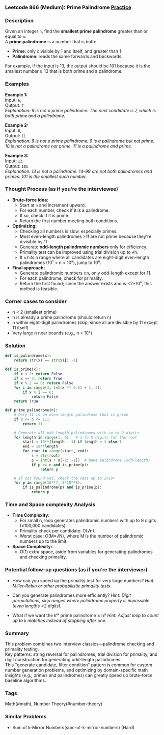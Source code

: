 ### Leetcode 866 (Medium): Prime Palindrome [Practice](https://leetcode.com/problems/prime-palindrome)

### Description  
Given an integer `n`, find the **smallest prime palindrome** greater than or equal to `n`.  
A **prime palindrome** is a number that is both:
- **Prime**: only divisible by 1 and itself, and greater than 1
- **Palindrome**: reads the same forwards and backwards

For example, if the input is 13, the output should be 101 because it is the smallest number ≥ 13 that is both prime and a palindrome.

### Examples  

**Example 1:**  
Input: `6`,  
Output: `7`  
*Explanation: 6 is not a prime palindrome. The next candidate is 7, which is both prime and a palindrome.*

**Example 2:**  
Input: `8`,  
Output: `11`  
*Explanation: 8 is not a prime palindrome. 9 is a palindrome but not prime. 10 is not a palindrome nor prime. 11 is a palindrome and prime.*

**Example 3:**  
Input: `13`,  
Output: `101`  
*Explanation: 13 is not a palindrome. 14–99 are not both palindromes and primes. 101 is the smallest such number.*

### Thought Process (as if you’re the interviewee)  
- **Brute-force idea:**  
  - Start at `n` and increment upward.
  - For each number, check if it is a palindrome.
  - If so, check if it is prime.
  - Return the first number meeting both conditions.
- **Optimizing:**  
  - Checking all numbers is slow, especially primes.
  - Most even-length palindromes >11 are not prime because they're divisible by 11.
  - Generate **odd-length palindromic numbers** only for efficiency.
  - Primality test can be improved using trial division up to √n.
  - If `n` hits a range where all candidates are eight-digit even-length palindromes (10⁷ < n < 10⁸), jump to 10⁸.
- **Final approach:**  
  - Generate palindromic numbers ≥n, only odd-length except for 11.
  - For each palindrome, check for primality.
  - Return the first found; since the answer exists and is <2×10⁸, this method is feasible.

### Corner cases to consider  
- n < 2 (smallest prime)
- n is already a prime palindrome (should return n)
- n within eight-digit palindromes (skip, since all are divisible by 11 except 11 itself)
- Very large n near bounds (e.g., n = 10⁸)

### Solution

```python
def is_palindrome(x):
    return str(x) == str(x)[::-1]

def is_prime(x):
    if x < 2: return False
    if x == 2: return True
    if x % 2 == 0: return False
    for i in range(3, int(x ** 0.5) + 1, 2):
        if x % i == 0:
            return False
    return True

def prime_palindrome(n):
    # Only 11 is an even-length palindrome that is prime
    if 8 <= n <= 11:
        return 11

    # Generate all odd-length palindromes with up to 9 digits
    for length in range(1, 6):  # 1 to 5 digits for the root
        start = 10**(length - 1) if length > 1 else 1
        end = 10**length
        for root in range(start, end):
            s = str(root)
            p = int(s + s[-2::-1])  # make palindrome (odd-length)
            if p >= n and is_prime(p):
                return p

    # If not found yet, check the rest up to 2×10⁸
    for p in range(10**7, 2*10**8):
        if is_palindrome(p) and is_prime(p):
            return p
```

### Time and Space complexity Analysis  

- **Time Complexity:**  
  - For small n, loop generates palindromic numbers with up to 9 digits (≤100,000 candidates).
  - Primality check per candidate: O(√n).
  - Worst case: O(M×√N), where M is the number of palindromic numbers up to the limit.
- **Space Complexity:**  
  - O(1) extra space, aside from variables for generating palindromes and checking primality.

### Potential follow-up questions (as if you’re the interviewer)  

- How can you speed up the primality test for very large numbers?
  *Hint: Miller-Rabin or other probabilistic primality tests.*

- Can you generate palindromes more efficiently?
  *Hint: Digit permutations, skip ranges where palindrome property is impossible (even lengths >2 digits).*

- What if we want the kᵗʰ prime palindrome ≥ n?
  *Hint: Adjust loop to count up to k matches instead of stopping after one.*

### Summary
This problem combines two interview classics—palindrome checking and primality testing.  
Key patterns: string reversal for palindromes, trial division for primality, and digit construction for generating odd-length palindromes.  
This "generate candidate, filter condition" pattern is common for custom number generation problems, and optimizing by domain-specific math insights (e.g., primes and palindromes) can greatly speed up brute-force baseline algorithms.

### Tags
Math(#math), Number Theory(#number-theory)

### Similar Problems
- Sum of k-Mirror Numbers(sum-of-k-mirror-numbers) (Hard)